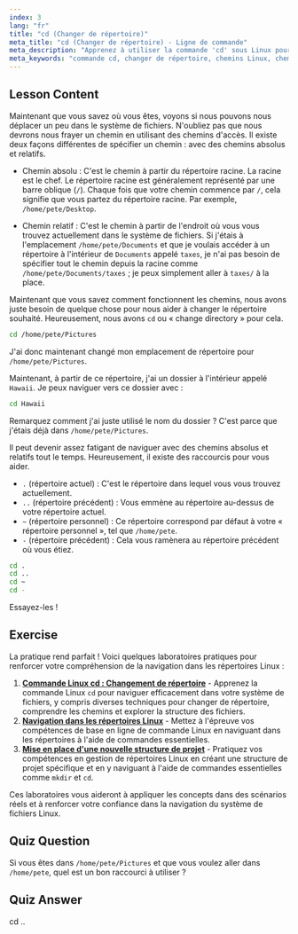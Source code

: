 ```yaml
---
index: 3
lang: "fr"
title: "cd (Changer de répertoire)"
meta_title: "cd (Changer de répertoire) - Ligne de commande"
meta_description: "Apprenez à utiliser la commande 'cd' sous Linux pour naviguer dans les répertoires. Comprenez les chemins absolus, relatifs et les raccourcis utiles. Commencez votre parcours Linux !"
meta_keywords: "commande cd, changer de répertoire, chemins Linux, chemin absolu, chemin relatif, tutoriel Linux, Linux débutant, navigation Linux"
---
```


## Lesson Content

Maintenant que vous savez où vous êtes, voyons si nous pouvons nous déplacer un peu dans le système de fichiers. N'oubliez pas que nous devrons nous frayer un chemin en utilisant des chemins d'accès. Il existe deux façons différentes de spécifier un chemin : avec des chemins absolus et relatifs.

- Chemin absolu : C'est le chemin à partir du répertoire racine. La racine est le chef. Le répertoire racine est généralement représenté par une barre oblique (`/`). Chaque fois que votre chemin commence par `/`, cela signifie que vous partez du répertoire racine. Par exemple, `/home/pete/Desktop`.

- Chemin relatif : C'est le chemin à partir de l'endroit où vous vous trouvez actuellement dans le système de fichiers. Si j'étais à l'emplacement `/home/pete/Documents` et que je voulais accéder à un répertoire à l'intérieur de `Documents` appelé `taxes`, je n'ai pas besoin de spécifier tout le chemin depuis la racine comme `/home/pete/Documents/taxes` ; je peux simplement aller à `taxes/` à la place.

Maintenant que vous savez comment fonctionnent les chemins, nous avons juste besoin de quelque chose pour nous aider à changer le répertoire souhaité. Heureusement, nous avons `cd` ou « change directory » pour cela.

```bash
cd /home/pete/Pictures
```

J'ai donc maintenant changé mon emplacement de répertoire pour `/home/pete/Pictures`.

Maintenant, à partir de ce répertoire, j'ai un dossier à l'intérieur appelé `Hawaii`. Je peux naviguer vers ce dossier avec :

```bash
cd Hawaii
```

Remarquez comment j'ai juste utilisé le nom du dossier ? C'est parce que j'étais déjà dans `/home/pete/Pictures`.

Il peut devenir assez fatigant de naviguer avec des chemins absolus et relatifs tout le temps. Heureusement, il existe des raccourcis pour vous aider.

- `.` (répertoire actuel) : C'est le répertoire dans lequel vous vous trouvez actuellement.
- `..` (répertoire précédent) : Vous emmène au répertoire au-dessus de votre répertoire actuel.
- `~` (répertoire personnel) : Ce répertoire correspond par défaut à votre « répertoire personnel », tel que `/home/pete`.
- `-` (répertoire précédent) : Cela vous ramènera au répertoire précédent où vous étiez.

```bash
cd .
cd ..
cd ~
cd -
```

Essayez-les !

## Exercise

La pratique rend parfait ! Voici quelques laboratoires pratiques pour renforcer votre compréhension de la navigation dans les répertoires Linux :

1.  **[Commande Linux cd : Changement de répertoire](https://labex.io/fr/labs/linux-linux-cd-command-directory-changing-209733)** - Apprenez la commande Linux `cd` pour naviguer efficacement dans votre système de fichiers, y compris diverses techniques pour changer de répertoire, comprendre les chemins et explorer la structure des fichiers.
2.  **[Navigation dans les répertoires Linux](https://labex.io/fr/labs/linux-directory-navigation-387844)** - Mettez à l'épreuve vos compétences de base en ligne de commande Linux en naviguant dans les répertoires à l'aide de commandes essentielles.
3.  **[Mise en place d'une nouvelle structure de projet](https://labex.io/fr/labs/linux-setting-up-a-new-project-structure-387859)** - Pratiquez vos compétences en gestion de répertoires Linux en créant une structure de projet spécifique et en y naviguant à l'aide de commandes essentielles comme `mkdir` et `cd`.

Ces laboratoires vous aideront à appliquer les concepts dans des scénarios réels et à renforcer votre confiance dans la navigation du système de fichiers Linux.

## Quiz Question

Si vous êtes dans `/home/pete/Pictures` et que vous voulez aller dans `/home/pete`, quel est un bon raccourci à utiliser ?

## Quiz Answer

cd ..